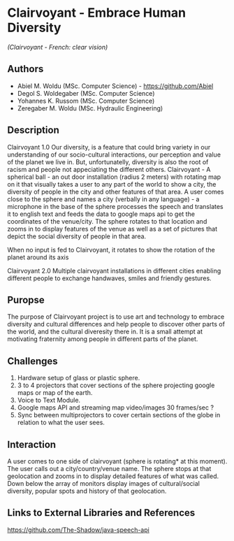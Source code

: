 # Clairvoyant - Embrace Human Diversity
*(Clairvoyant - French: clear vision)*

## Authors
- Abiel M. Woldu      (MSc. Computer Science) - https://github.com/Abiel
- Degol S. Woldegaber (MSc. Computer Science)
- Yohannes K. Russom  (MSc. Computer Science)
- Zeregaber M. Woldu  (MSc. Hydraulic Engineering)

## Description
Clairvoyant 1.0
Our diversity, is a feature that could bring variety in our understanding of our socio-cultural interactions, our perception and value of the planet we live in. But, unfortunatelly, diversity is also the root of racism and people not appeciating the different others.
Clairvoyant - A spherical ball - an out door installation (radius 2 meters) with rotating map on it that visually takes a user to any part of the world to show a city, the diversity of people in the city and other features of that area.
A user comes close to the sphere and names a city (verbally in any language) - a microphone in the base of the sphere processes the speech and translates it to english text and feeds the data to google maps api to get the coordinates of the venue/city. The sphere rotates to that location and zooms in to display features of the venue as well as a set of pictures that depict the social diversity of people in that area.

When no input is fed to Clairvoyant, it rotates to show the rotation of the planet around its axis

Clairvoyant 2.0 
Multiple clairvoyant installations in different cities enabling different people to exchange handwaves, smiles and friendly gestures.


## Puropse
The purpose of Clairvoyant project is to use art and technology to embrace diversity and cultural differences and help people to discover other parts of the world, and the cultural diveresity there in. It is a small attempt at motivating fraternity among people in different parts of the planet.

## Challenges
1. Hardware setup of glass or plastic sphere.
2. 3 to 4 projectors that cover sections of the sphere projecting google maps or map of the earth.
3. Voice to Text Module.
4. Google maps API and streaming map video/images 30 frames/sec ?
5. Sync between multiprojectors to cover certain sections of the globe in relation to what the user sees.


## Interaction
A user comes to one side of clairvoyant (sphere is rotating* at this moment). The user calls out a city/country/venue name. The sphere stops at that geolocation and zooms in to display detailed features of what was called. Down below  the array of monitors display images of cultural/social diversity, popular spots and history of that geolocation.


## Links to External Libraries and References
https://github.com/The-Shadow/java-speech-api


